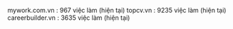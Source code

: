 mywork.com.vn : 967 việc làm (hiện tại)
topcv.vn : 9235 việc làm (hiện tại)
careerbuilder.vn : 3635 việc làm (hiện tại)
